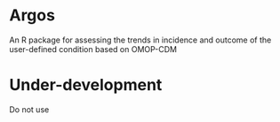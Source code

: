 # Argos
An R package for assessing the trends in incidence and outcome of the user-defined condition based on OMOP-CDM

# Under-development
Do not use
